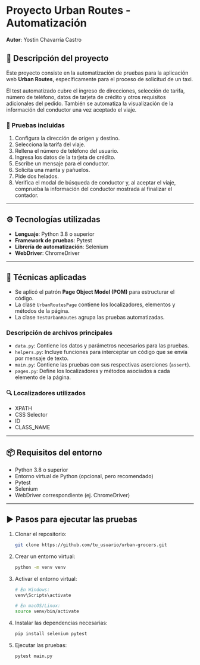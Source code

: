 # Proyecto Urban Routes - Automatización

**Autor**: Yostin Chavarría Castro

## 📝 Descripción del proyecto

Este proyecto consiste en la automatización de pruebas para la aplicación web **Urban Routes**, específicamente para el proceso de solicitud de un taxi.

El test automatizado cubre el ingreso de direcciones, selección de tarifa, número de teléfono, datos de tarjeta de crédito y otros requisitos adicionales del pedido. También se automatiza la visualización de la información del conductor una vez aceptado el viaje.

### 🧪 Pruebas incluidas

1. Configura la dirección de origen y destino.
2. Selecciona la tarifa del viaje.
3. Rellena el número de teléfono del usuario.
4. Ingresa los datos de la tarjeta de crédito.
5. Escribe un mensaje para el conductor.
6. Solicita una manta y pañuelos.
7. Pide dos helados.
8. Verifica el modal de búsqueda de conductor y, al aceptar el viaje, comprueba la información del conductor mostrada al finalizar el contador.

---

## ⚙️ Tecnologías utilizadas

- **Lenguaje**: Python 3.8 o superior
- **Framework de pruebas**: Pytest
- **Librería de automatización**: Selenium
- **WebDriver**: ChromeDriver 

---

## 🧰 Técnicas aplicadas

- Se aplicó el patrón **Page Object Model (POM)** para estructurar el código.
- La clase `UrbanRoutesPage` contiene los localizadores, elementos y métodos de la página.
- La clase `TestUrbanRoutes` agrupa las pruebas automatizadas.

### Descripción de archivos principales

- `data.py`: Contiene los datos y parámetros necesarios para las pruebas.
- `helpers.py`: Incluye funciones para interceptar un código que se envía por mensaje de texto.
- `main.py`: Contiene las pruebas con sus respectivas aserciones (`assert`).
- `pages.py`: Define los localizadores y métodos asociados a cada elemento de la página.

### 🔍 Localizadores utilizados

- XPATH
- CSS Selector
- ID
- CLASS_NAME

---

## 📦 Requisitos del entorno

- Python 3.8 o superior
- Entorno virtual de Python (opcional, pero recomendado)
- Pytest
- Selenium
- WebDriver correspondiente (ej. ChromeDriver)

---

## ▶️ Pasos para ejecutar las pruebas

1. Clonar el repositorio:

   ```bash
   git clone https://github.com/tu_usuario/urban-grocers.git

2. Crear un entorno virtual:

   ```bash
   python -m venv venv

3. Activar el entorno virtual:
   
   ```bash
   # En Windows:
   venv\Scripts\activate

   # En macOS/Linux:
   source venv/bin/activate

5. Instalar las dependencias necesarias:

   ```bash
   pip install selenium pytest

6. Ejecutar las pruebas:

   ```bash
   pytest main.py

